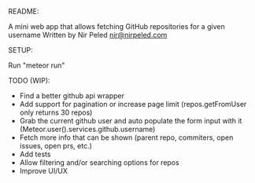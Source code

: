 README:

A mini web app that allows fetching GitHub repositories for a given username Written by Nir Peled <nir@nirpeled.com>

SETUP:

Run "meteor run"

TODO (WIP):

- Find a better github api wrapper
- Add support for pagination or increase page limit (repos.getFromUser only returns 30 repos)
- Grab the current github user and auto populate the form input with it (Meteor.user().services.github.username)
- Fetch more info that can be shown (parent repo, commiters, open issues, open prs, etc.)
- Add tests
- Allow filtering and/or searching options for repos
- Improve UI/UX
